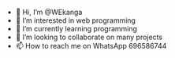 - 👋 Hi, I’m @WEkanga
- 👀 I’m interested in web programming
- 🌱 I’m currently learning programming
- 💞️ I’m looking to collaborate on many projects
- 📫 How to reach me on WhatsApp 696586744

<!---
WEkanga/WEkanga is a ✨ special ✨ repository because its `README.md` (this file) appears on your GitHub profile.
You can click the Preview link to take a look at your changes.
--->

